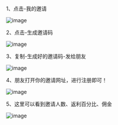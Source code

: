 1、点击-我的邀请

![image](https://github.com/user-attachments/assets/13fa5fa8-ec91-4219-84fe-ba8e82188490)

2、点击-生成邀请码

![image](https://github.com/user-attachments/assets/a6d82d6f-c4f2-46cd-bccf-7b496e730086)

3、复制-生成好的邀请码-发给朋友

![image](https://github.com/user-attachments/assets/eb93d559-5aff-4352-b48f-785e8f176e33)

4、朋友打开你的邀请网址，进行注册即可！

![image](https://github.com/user-attachments/assets/cab051be-eac3-4d96-830a-d60da53bce80)


5、这里可以看到邀请人数、返利百分比、佣金

![image](https://github.com/user-attachments/assets/be9155e4-0792-41e7-b0bd-5192d51e3d52)
